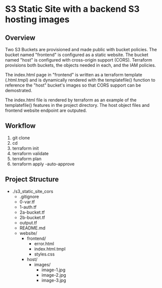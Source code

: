 # S3 Static Site with a backend S3 hosting images 

## Overview

Two S3 Buckets are provisioned and made public with bucket policies. The bucket named "frontend" is configured as a static website. The bucket named "host" is configured with cross-origin support (CORS). Terraform provisions both buckets, the objects needed in each, and the IAM policies. 

The index.html page in "frontend" is written as a terraform template (.html.tmpl) and is dynamically rendered with the templatefile() function to reference the "host" bucket's images so that CORS support can be demostrated. 

The index.html file is rendered by terraform as an example of the templatefile() features in the project directory. The host object files and frontend website endpoint are outputed. 

## Workflow
1) git clone
2) cd 
3) terraform init
4) terraform validate
5) terraform plan
6) terraform apply -auto-approve



## Project Structure

- ./s3_static_site_cors
    - .gitignore
    - 0-var.tf
    - 1-auth.tf
    - 2a-bucket.tf
    - 2b-bucket.tf
    - output.tf
    - README.md
    - website/
        - frontend/
            - error.html
            - index.html.tmpl
            - styles.css
        - host/
            - images/
                - image-1.jpg
                - image-2.jpg
                - image-3.jpg